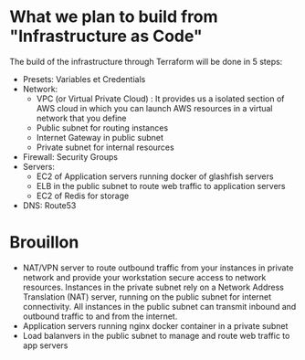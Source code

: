 # What we plan to build from "Infrastructure as Code"

The build of the infrastructure through Terraform will be done in 5 steps:
- Presets: Variables et Credentials
- Network:
  - VPC (or Virtual Private Cloud) : It provides us a isolated section of AWS cloud in which you can launch AWS resources in a virtual network that you define 
  - Public subnet for routing instances
  - Internet Gateway in public subnet
  - Private subnet for internal resources
- Firewall: Security Groups
- Servers: 
  - EC2 of Application servers running docker of glashfish servers
  - ELB in the public subnet to route web traffic to application servers 
  - EC2 of Redis for storage
- DNS: Route53


# Brouillon

- NAT/VPN server to route outbound traffic from your instances in private network
and provide your workstation secure access to network resources. Instances in the private subnet rely on a Network Address Translation (NAT) server, running on the public subnet for internet connectivity. All instances in the public subnet can transmit inbound and outbound traffic to and from the internet.
- Application servers running nginx docker container in a private subnet
- Load balanvers in the public subnet to manage and route web traffic to app servers
